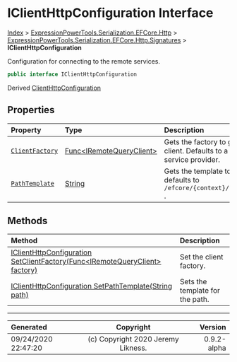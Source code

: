 ﻿# IClientHttpConfiguration Interface

[Index](../index.md) > [ExpressionPowerTools.Serialization.EFCore.Http](ExpressionPowerTools.Serialization.EFCore.Http.a.md) > [ExpressionPowerTools.Serialization.EFCore.Http.Signatures](ExpressionPowerTools.Serialization.EFCore.Http.Signatures.n.md) > **IClientHttpConfiguration**

Configuration for connecting to the remote services.

```csharp
public interface IClientHttpConfiguration
```

Derived  [ClientHttpConfiguration](ExpressionPowerTools.Serialization.EFCore.Http.Configuration.ClientHttpConfiguration.cs.md) 

## Properties

| Property | Type | Description |
| :-- | :-- | :-- |
| [`ClientFactory`](ExpressionPowerTools.Serialization.EFCore.Http.Signatures.IClientHttpConfiguration.ClientFactory.prop.md) | [Func&lt;IRemoteQueryClient>](https://docs.microsoft.com/dotnet/api/system.func-1) | Gets the factory to generate the client. Defaults to a call from the service provider. |
| [`PathTemplate`](ExpressionPowerTools.Serialization.EFCore.Http.Signatures.IClientHttpConfiguration.PathTemplate.prop.md) | [String](https://docs.microsoft.com/dotnet/api/system.string) | Gets the template to use, defaults to `/efcore/{context}/{collection}` . |

## Methods

| Method | Description |
| :-- | :-- |
| [IClientHttpConfiguration SetClientFactory(Func&lt;IRemoteQueryClient> factory)](ExpressionPowerTools.Serialization.EFCore.Http.Signatures.IClientHttpConfiguration.SetClientFactory.m.md) | Set the client factory. |
| [IClientHttpConfiguration SetPathTemplate(String path)](ExpressionPowerTools.Serialization.EFCore.Http.Signatures.IClientHttpConfiguration.SetPathTemplate.m.md) | Sets the template for the path. |

---

| Generated | Copyright | Version |
| :-- | :-: | --: |
| 09/24/2020 22:47:20 | (c) Copyright 2020 Jeremy Likness. | 0.9.2-alpha |
